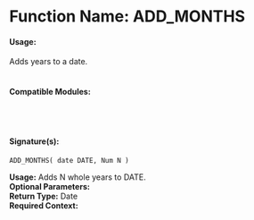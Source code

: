 # Function Name: ADD_MONTHS 

#### Usage: 
Adds years to a date.
<br><br>

#### Compatible Modules:

<br><br>

#### Signature(s):

```
ADD_MONTHS( date DATE, Num N )
```
**Usage:** Adds N whole years to DATE.<br>
**Optional Parameters:**<br>
**Return Type:** Date<br>
**Required Context:**<br>
<br>